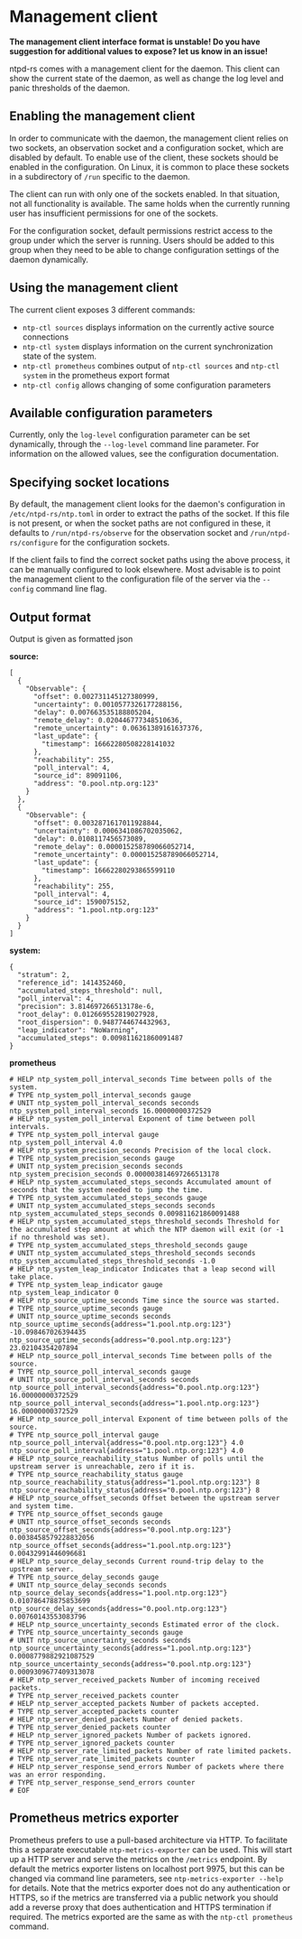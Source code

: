 # Management client

**The management client interface format is unstable! Do you have suggestion
for additional values to expose? let us know in an issue!**

ntpd-rs comes with a management client for the daemon. This client can show the
current state of the daemon, as well as change the log level and panic
thresholds of the daemon.

## Enabling the management client

In order to communicate with the daemon, the management client relies on two
sockets, an observation socket and a configuration socket, which are disabled
by default. To enable use of the client, these sockets should be enabled in
the configuration. On Linux, it is common to place these sockets in a
subdirectory of `/run` specific to the daemon.

The client can run with only one of the sockets enabled. In that situation, not
all functionality is available. The same holds when the currently running user
has insufficient permissions for one of the sockets.

For the configuration socket, default permissions restrict access to the group
under which the server is running. Users should be added to this group when
they need to be able to change configuration settings of the daemon dynamically.

## Using the management client

The current client exposes 3 different commands:
- `ntp-ctl sources` displays information on the currently active source connections
- `ntp-ctl system` displays information on the current synchronization state of
  the system.
- `ntp-ctl prometheus` combines output of `ntp-ctl sources` and `ntp-ctl system`
  in the prometheus export format
- `ntp-ctl config` allows changing of some configuration parameters

## Available configuration parameters

Currently, only the `log-level` configuration parameter can be set dynamically,
through the `--log-level` command line parameter. For information on the
allowed values, see the configuration documentation.

## Specifying socket locations

By default, the management client looks for the daemon's configuration in
`/etc/ntpd-rs/ntp.toml` in order to extract the paths of the socket. If this
file is not present, or when the socket paths are not configured in these, it
defaults to `/run/ntpd-rs/observe` for the observation socket and
`/run/ntpd-rs/configure` for the configuration sockets.

If the client fails to find the correct socket paths using the above process,
it can be manually configured to look elsewhere. Most advisable is to point
the management client to the configuration file of the server via the
`--config` command line flag.

## Output format

Output is given as formatted json

**source:**
```
[
  {
    "Observable": {
      "offset": 0.002731145127380999,
      "uncertainty": 0.0010577326177288156,
      "delay": 0.007663535188805204,
      "remote_delay": 0.020446777348510636,
      "remote_uncertainty": 0.06361389161637376,
      "last_update": {
        "timestamp": 16662280508228141032
      },
      "reachability": 255,
      "poll_interval": 4,
      "source_id": 89091106,
      "address": "0.pool.ntp.org:123"
    }
  },
  {
    "Observable": {
      "offset": 0.0032871617011928844,
      "uncertainty": 0.0006341086702035062,
      "delay": 0.0108117456573089,
      "remote_delay": 0.000015258789066052714,
      "remote_uncertainty": 0.000015258789066052714,
      "last_update": {
        "timestamp": 16662280293865599110
      },
      "reachability": 255,
      "poll_interval": 4,
      "source_id": 1590075152,
      "address": "1.pool.ntp.org:123"
    }
  }
]

```

**system:**
```
{
  "stratum": 2,
  "reference_id": 1414352460,
  "accumulated_steps_threshold": null,
  "poll_interval": 4,
  "precision": 3.814697266513178e-6,
  "root_delay": 0.012669552819027928,
  "root_dispersion": 0.9487744674432963,
  "leap_indicator": "NoWarning",
  "accumulated_steps": 0.009811621860091487
}
```

**prometheus**

```
# HELP ntp_system_poll_interval_seconds Time between polls of the system.
# TYPE ntp_system_poll_interval_seconds gauge
# UNIT ntp_system_poll_interval_seconds seconds
ntp_system_poll_interval_seconds 16.00000000372529
# HELP ntp_system_poll_interval Exponent of time between poll intervals.
# TYPE ntp_system_poll_interval gauge
ntp_system_poll_interval 4.0
# HELP ntp_system_precision_seconds Precision of the local clock.
# TYPE ntp_system_precision_seconds gauge
# UNIT ntp_system_precision_seconds seconds
ntp_system_precision_seconds 0.000003814697266513178
# HELP ntp_system_accumulated_steps_seconds Accumulated amount of seconds that the system needed to jump the time.
# TYPE ntp_system_accumulated_steps_seconds gauge
# UNIT ntp_system_accumulated_steps_seconds seconds
ntp_system_accumulated_steps_seconds 0.009811621860091488
# HELP ntp_system_accumulated_steps_threshold_seconds Threshold for the accumulated step amount at which the NTP daemon will exit (or -1 if no threshold was set).
# TYPE ntp_system_accumulated_steps_threshold_seconds gauge
# UNIT ntp_system_accumulated_steps_threshold_seconds seconds
ntp_system_accumulated_steps_threshold_seconds -1.0
# HELP ntp_system_leap_indicator Indicates that a leap second will take place.
# TYPE ntp_system_leap_indicator gauge
ntp_system_leap_indicator 0
# HELP ntp_source_uptime_seconds Time since the source was started.
# TYPE ntp_source_uptime_seconds gauge
# UNIT ntp_source_uptime_seconds seconds
ntp_source_uptime_seconds{address="1.pool.ntp.org:123"} -10.098467026394435
ntp_source_uptime_seconds{address="0.pool.ntp.org:123"} 23.02104354207894
# HELP ntp_source_poll_interval_seconds Time between polls of the source.
# TYPE ntp_source_poll_interval_seconds gauge
# UNIT ntp_source_poll_interval_seconds seconds
ntp_source_poll_interval_seconds{address="0.pool.ntp.org:123"} 16.00000000372529
ntp_source_poll_interval_seconds{address="1.pool.ntp.org:123"} 16.00000000372529
# HELP ntp_source_poll_interval Exponent of time between polls of the source.
# TYPE ntp_source_poll_interval gauge
ntp_source_poll_interval{address="0.pool.ntp.org:123"} 4.0
ntp_source_poll_interval{address="1.pool.ntp.org:123"} 4.0
# HELP ntp_source_reachability_status Number of polls until the upstream server is unreachable, zero if it is.
# TYPE ntp_source_reachability_status gauge
ntp_source_reachability_status{address="1.pool.ntp.org:123"} 8
ntp_source_reachability_status{address="0.pool.ntp.org:123"} 8
# HELP ntp_source_offset_seconds Offset between the upstream server and system time.
# TYPE ntp_source_offset_seconds gauge
# UNIT ntp_source_offset_seconds seconds
ntp_source_offset_seconds{address="0.pool.ntp.org:123"} 0.0038458579228832056
ntp_source_offset_seconds{address="1.pool.ntp.org:123"} 0.00432991446096681
# HELP ntp_source_delay_seconds Current round-trip delay to the upstream server.
# TYPE ntp_source_delay_seconds gauge
# UNIT ntp_source_delay_seconds seconds
ntp_source_delay_seconds{address="1.pool.ntp.org:123"} 0.010786478875853699
ntp_source_delay_seconds{address="0.pool.ntp.org:123"} 0.00760143553083796
# HELP ntp_source_uncertainty_seconds Estimated error of the clock.
# TYPE ntp_source_uncertainty_seconds gauge
# UNIT ntp_source_uncertainty_seconds seconds
ntp_source_uncertainty_seconds{address="1.pool.ntp.org:123"} 0.0008779882921087529
ntp_source_uncertainty_seconds{address="0.pool.ntp.org:123"} 0.0009309677409313078
# HELP ntp_server_received_packets Number of incoming received packets.
# TYPE ntp_server_received_packets counter
# HELP ntp_server_accepted_packets Number of packets accepted.
# TYPE ntp_server_accepted_packets counter
# HELP ntp_server_denied_packets Number of denied packets.
# TYPE ntp_server_denied_packets counter
# HELP ntp_server_ignored_packets Number of packets ignored.
# TYPE ntp_server_ignored_packets counter
# HELP ntp_server_rate_limited_packets Number of rate limited packets.
# TYPE ntp_server_rate_limited_packets counter
# HELP ntp_server_response_send_errors Number of packets where there was an error responding.
# TYPE ntp_server_response_send_errors counter
# EOF

```

## Prometheus metrics exporter
Prometheus prefers to use a pull-based architecture via HTTP. To facilitate this
a separate executable `ntp-metrics-exporter` can be used. This will start up a
HTTP server and serve the metrics on the `/metrics` endpoint. By default the
metrics exporter listens on localhost port 9975, but this can be changed via
command line parameters, see `ntp-metrics-exporter --help` for details. Note
that the metrics exporter does not do any authentication or HTTPS, so if the
metrics are transferred via a public network you should add a reverse proxy that
does authentication and HTTPS termination if required. The metrics exported are
the same as with the `ntp-ctl prometheus` command.
